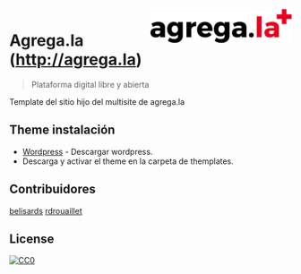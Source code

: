 <img src="img/logo.png" align="right" width="50%" />

# Agrega.la (http://agrega.la)
> Plataforma digital libre y abierta

Template del sitio hijo del multisite de agrega.la

## Theme instalación
- [Wordpress](https://wordpress.org/) - Descargar wordpress.
- Descarga y activar el theme en la carpeta de themplates.

## Contribuidores 
[belisards](https://github.com/belisards)
[rdrouaillet](https://github.com/rdrouaillet)

## License

[![CC0](https://licensebuttons.net/p/zero/1.0/88x31.png)](https://creativecommons.org/publicdomain/zero/1.0/)
